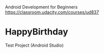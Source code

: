 Android Development for Beginners
https://classroom.udacity.com/courses/ud837

# HappyBirthday
Test Project (Android Studio)
